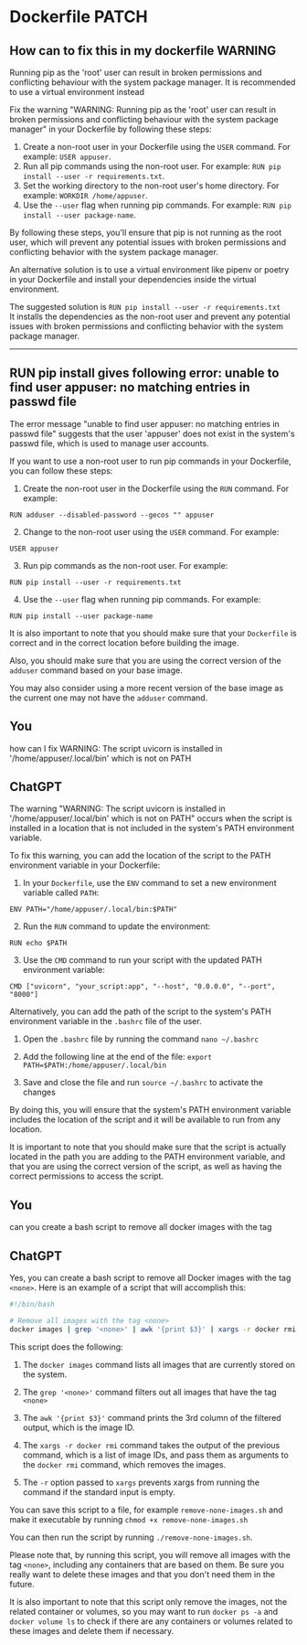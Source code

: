 # Dockerfile PATCH

## How can to fix this in my dockerfile WARNING

Running pip as the 'root' user can result in broken permissions and conflicting behaviour with the system package manager. It is recommended to use a virtual environment instead

Fix the warning "WARNING: Running pip as the 'root' user can result in broken permissions and conflicting behaviour with the system package manager" in your Dockerfile by following these steps:

1. Create a non-root user in your Dockerfile using the `USER` command. For example: `USER appuser`.
2. Run all pip commands using the non-root user. For example: `RUN pip install --user -r requirements.txt`.
3. Set the working directory to the non-root user's home directory. For example: `WORKDIR /home/appuser`.
4. Use the `--user` flag when running pip commands. For example: `RUN pip install --user package-name`.

By following these steps, you'll ensure that pip is not running as the root user, which will prevent any potential issues with broken permissions and conflicting behavior with the system package manager.

An alternative solution is to use a virtual environment like pipenv or poetry in your Dockerfile and install your dependencies inside the virtual environment.

The suggested solution is `RUN pip install --user -r requirements.txt`  
It installs the dependencies as the non-root user and prevent any potential issues with broken permissions and conflicting behavior with the system package manager.

---

## RUN pip install gives following error: unable to find user appuser: no matching entries in passwd file

The error message "unable to find user appuser: no matching entries in passwd file" suggests that the user 'appuser' does not exist in the system's passwd file, which is used to manage user accounts.

If you want to use a non-root user to run pip commands in your Dockerfile, you can follow these steps:

1. Create the non-root user in the Dockerfile using the `RUN` command. For example:

```text
RUN adduser --disabled-password --gecos "" appuser
```

2. Change to the non-root user using the `USER` command. For example:

```text
USER appuser
```

3. Run pip commands as the non-root user. For example:

```
RUN pip install --user -r requirements.txt
```

4.  Use the `--user` flag when running pip commands. For example:

```
RUN pip install --user package-name
```

It is also important to note that you should make sure that your `Dockerfile` is correct and in the correct location before building the image.

Also, you should make sure that you are using the correct version of the `adduser` command based on your base image.

You may also consider using a more recent version of the base image as the current one may not have the `adduser` command.

You
---

how can I fix WARNING: The script uvicorn is installed in '/home/appuser/.local/bin' which is not on PATH

ChatGPT
-------

The warning "WARNING: The script uvicorn is installed in '/home/appuser/.local/bin' which is not on PATH" occurs when the script is installed in a location that is not included in the system's PATH environment variable.

To fix this warning, you can add the location of the script to the PATH environment variable in your Dockerfile:

1.  In your `Dockerfile`, use the `ENV` command to set a new environment variable called `PATH`:

```
ENV PATH="/home/appuser/.local/bin:$PATH"
```

2.  Run the `RUN` command to update the environment:

```
RUN echo $PATH
```

3.  Use the `CMD` command to run your script with the updated PATH environment variable:

```
CMD ["uvicorn", "your_script:app", "--host", "0.0.0.0", "--port", "8000"]
```

Alternatively, you can add the path of the script to the system's PATH environment variable in the `.bashrc` file of the user.

1.  Open the `.bashrc` file by running the command `nano ~/.bashrc`
    
2.  Add the following line at the end of the file: `export PATH=$PATH:/home/appuser/.local/bin`
    
3.  Save and close the file and run `source ~/.bashrc` to activate the changes
    

By doing this, you will ensure that the system's PATH environment variable includes the location of the script and it will be available to run from any location.

It is important to note that you should make sure that the script is actually located in the path you are adding to the PATH environment variable, and that you are using the correct version of the script, as well as having the correct permissions to access the script.

You
---

can you create a bash script to remove all docker images with the tag

ChatGPT
-------

Yes, you can create a bash script to remove all Docker images with the tag `<none>`. Here is an example of a script that will accomplish this:

```bash
#!/bin/bash

# Remove all images with the tag <none>
docker images | grep '<none>' | awk '{print $3}' | xargs -r docker rmi
```

This script does the following:

1.  The `docker images` command lists all images that are currently stored on the system.
    
2.  The `grep '<none>'` command filters out all images that have the tag `<none>`
    
3.  The `awk '{print $3}'` command prints the 3rd column of the filtered output, which is the image ID.
    
4.  The `xargs -r docker rmi` command takes the output of the previous command, which is a list of image IDs, and pass them as arguments to the `docker rmi` command, which removes the images.
    
5.  The `-r` option passed to `xargs` prevents xargs from running the command if the standard input is empty.
    

You can save this script to a file, for example `remove-none-images.sh` and make it executable by running `chmod +x remove-none-images.sh`

You can then run the script by running `./remove-none-images.sh`.

Please note that, by running this script, you will remove all images with the tag `<none>`, including any containers that are based on them. Be sure you really want to delete these images and that you don't need them in the future.

It is also important to note that this script only remove the images, not the related container or volumes, so you may want to run `docker ps -a` and `docker volume ls` to check if there are any containers or volumes related to these images and delete them if necessary.